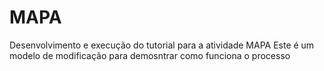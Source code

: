 # MAPA
Desenvolvimento e execução do tutorial para a atividade MAPA
Este é um modelo de modificação para demosntrar como funciona o processo
